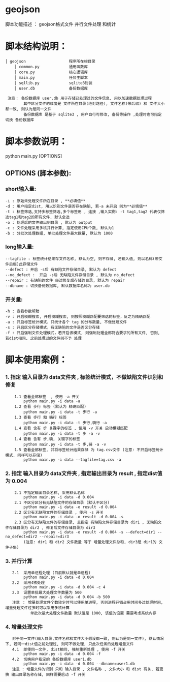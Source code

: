 # geojson
脚本功能描述 ： geojson格式文件 并行文件处理 和统计


# 脚本结构说明：
    
    │ geojson					程序所在根目录
		│ common.py 			通用函数库
		│ core.py 				核心逻辑库
		│ main.py 				任务主脚本
		│ sqllib.py 			sqlite3封装
		│ user.db 	 			备份数据库
     
     注意： 备份数据库 user.db 用于存储已处理过的文件信息, 用以加速数据处理过程
            其中区分文件的维度是 文件所在目录(绝对路径), 文件名称(带后缀) 和 文件大小都一致, 则认为是同一文件
            备份数据库 是基于 sqlite3 , 用户自行可修改, 备份等操作 ,处理时也可指定切换 备份数据库

# 脚本参数说明：

python main.py [OPTIONS]

## OPTIONS (脚本参数):
    
###    short输入量:
    -i : 原始未处理文件所在目录 , **必填值**
    -d : 用户指定dist, 用以识别文件是否存在缺陷, 若-a 未开启 则为**必填值**
    -t : 标签筛选,支持多标签筛选,多个标签用 , 连接 ,输入实例: -t tag1,tag2 代表仅筛选tag1和tag2的所有文件, 默认全选
    -o : 处理后的文件输出到目录 , 默认为 output
    -c : 文件处理采用多核并行计算, 指定使用CPU个数, 默认为1
    -b : 分批次处理数据, 单批处理文件最大数量, 默认为 1000

###   long输入量:
    --tagfile : 标签统计结果存文件名称, 默认为空, 则不存储, 若输入值, 则以名称(带文件后缀)此存储文件
    --defect : 开启 -s后 有缺陷文件存储目录, 默认为 defect
    --no_defect :  开启 -s后 无缺陷文件存储目录 , 默认为 no_defect
    --repair : 有缺陷的文件 经过修复后存储的目录, 默认为 repair
    --dbname : 切换备份数据库, 默认数据库名称为 user.db

###    开关量:
    -h : 查看参数帮助
    -v : 开启模糊搜索, 开启模糊搜索, 则按照模糊匹配要筛选的标签，反之为精确匹配
    -a : 开启标签统计模式，只统计各个 tag 的分布数量, 不做处理文件
    -s : 开启区分存储模式，有无缺陷的文件是否区分存储
    -f : 开启强制文件处理模式，若开启该模式, 则强制处理全部符合要求的所有文件, 否则, 若dist相同, 之前处理过的文件则不予 处理

# 脚本使用案例：

###   1. 指定 输入目录为 data文件夹 , 标签统计模式，不做缺陷文件识别和修复
        1.1 查看全部标签  , 使用 -a 开关
            python main.py -i data -a
        1.2 查看 步行 标签 (默认为 精确匹配)
            python main.py -i data -t 步行 -a
        1.3 查看 步行 和 骑行 标签
            python main.py -i data -t 步行,骑行 -a
        1.4 查看 含有 步 关键字的标签 , 使用 -v 开关 启动模糊匹配
            python main.py -i data -t 步 -a -v
        1.4 查看 含有 步,骑, 关键字的标签 
            python main.py -i data -t 步,骑 -a -v 
        1.5 查看全部标签, 并将标签统计结果存储 为 tag.csv文件 (注意: 不开启标签统计模式, 同样可以存储)
            python main.py -i data --tagfile=tag.csv -a

###    2. 指定 输入目录为 data文件夹 , 指定输出目录为 result , 指定dist值为 0.004 
        2.1 不指定输出目录名称, 采用默认名称
            python main.py -i data -d 0.004 
        2.1 不区分区分有无缺陷文件的存储目录 (默认不区分)
            python main.py -i data -o result -d 0.004
        2.2 区分有无缺陷文件的存储目录 , 使用 -s 开关
            python main.py -i data -o result -d 0.004 -s
        2.3 区分有无缺陷文件的存储目录, 且指定 有缺陷文件存储目录为 dir1 , 无缺陷文件存储目录为 dir2 , 修复后文件存储目录为 dir3
            python main.py -i data -o result -d 0.004 -s --defect=dir1 --no_defect=dir2 --repair=dir3
            (注意: dir1 和 dir2 文件数量 等于 增量处理文件总和, dir3是 dir1的 文件子集)

###    3. 并行计算
       2.1  采用单进程处理 (目前默认就是单进程)
            python main.py -i data -d 0.004 
       2.2  采用4核处理
            python main.py -i data -d 0.004 -c 4
       2.3  设置单批最大处理文件数量为 500
            python main.py -i data -d 0.004 -b 500
       注意 ： 增量处理文件个数较少时可以使用单进程, 否则进程开销占用时间多过处理时间, 增量处理文件过多时可以采用多核计算
               单批次最大处理文件数量 默认值是 1000, 该值的设置 需要考虑系统内存
    
###    4. 增量处理文件
       对于同一文件(输入目录,文件名称和文件大小假设都一致, 则认为是同一文件), 默认情况下, 若同一dist值之前处理过, 则可不做处理, 只此次任务的处理增量文件
       4.1  即使同一文件, dist相同, 强制重新处理 , 使用 -f 开关
            python main.py -i data -d 0.004 -f
       4.2  切换用户指定的 备份数据库 user1.db
            python main.py -i data -d 0.004 --dbname=user1.db
       注意 : 增量文件的识别 只和 输入目录 , 文件名称 , 文件大小 和 dist 有关, 若更换 输出目录名称存储, 同样需要启动 -f 开关